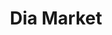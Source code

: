 ---
title: "Dia Market"
url: /ciudad-autonoma-de-buenos-aires/dia-market-avenida-lope-de-vega/
shop: Supermarkt
---